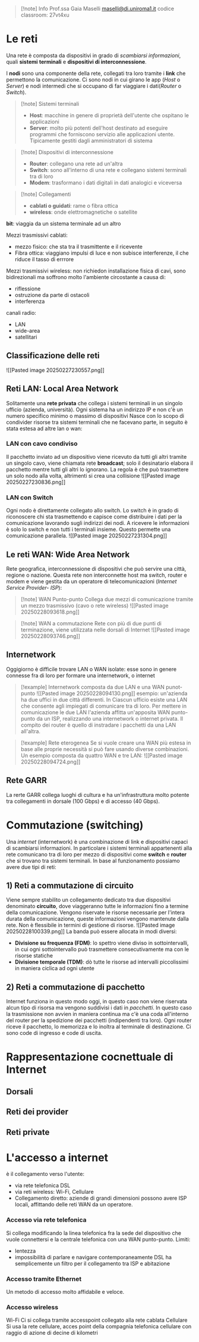 >[!note] Info
>Prof.ssa Gaia Maselli
>maselli@di.uniroma1.it
>codice classroom: 27vt4xu
# Le reti
Una rete è composta da dispositivi in grado di *scambiarsi informazioni*, quali **sistemi** **terminali** e **dispositivi di interconnessione**. 

I **nodi** sono una componente della rete, collegati tra loro tramite i **link** che permettono la comunicazione. Ci sono nodi in cui girano le app (*Host* o *Server*) e nodi intermedi  che si occupano di far viaggiare i dati(*Router* o *Switch*).

>[!note] Sistemi terminali
>- **Host**: macchine in genere di proprietà dell'utente che ospitano le applicazioni
>- **Server**: molto più potenti dell'host destinato ad eseguire programmi che forniscono servizio alle applicazioni utente. Tipicamente gestiti dagli amministratori di sistema

>[!note] Dispositivi di interconnessione
>- **Router**: collegano una rete ad un'altra
> - **Switch**: sono all'interno di una rete e collegano sistemi terminali tra di loro
>- **Modem**: trasformano i dati digitali in dati analogici e viceversa

>[!note] Collegamenti
>- **cablati o guidati**: rame o fibra ottica
>- **wireless**: onde elettromagnetiche o satellite

**bit**: viaggia da un sistema terminale ad un altro

Mezzi trasmissivi cablati:
- mezzo fisico: che sta tra il trasmittente e il ricevente
- Fibra ottica: viaggiano impulsi di luce e non subisce interferenze, il che riduce il tasso di errrore

Mezzi trasmissivi wireless:
non richiedon installazione fisica di cavi, sono bidirezionali ma soffrono molto l'ambiente circostante a causa di:
- riflessione
- ostruzione da parte di ostacoli
- interferenza

canali radio:
- LAN
- wide-area
- satellitari

## Classificazione delle reti
![[Pasted image 20250227230557.png]]

## Reti LAN: Local Area Network
Solitamente una **rete privata** che collega i sistemi terminali in un singolo ufficio (azienda, università). Ogni sistema ha un indirizzo IP e non c'è un numero specifico minimo o massimo di dispositivi
Nasce con lo scopo di condivider risorse tra sistemi terminali che ne facevano parte, in seguito è stata estesa ad altre lan o wan:

### LAN con cavo condiviso
Il pacchetto inviato ad un dispositivo viene ricevuto da tutti gli altri tramite un singolo cavo, viene chiamata rete **broadcast**; solo il desinatario elabora il pacchetto mentre tutti gli altri lo ignorano. La regola è che può trasmettere un solo nodo alla volta, altrimenti si crea una collisione
![[Pasted image 20250227230836.png]]

### LAN con Switch
Ogni nodo è direttamente collegato allo switch. Lo switch è in grado di riconoscere chi sta trasmettendo e capisce come distribuire i dati per la comunicazione lavorando sugli indirizzi dei nodi. A ricevere le informazioni è solo lo switch e non tutti i terminali insieme. Questo permette una comunicazione parallela.
![[Pasted image 20250227231304.png]]

## Le reti WAN: Wide Area Network
Rete geografica, interconnessione di dispositivi che può servire una città, regione o nazione. Questa rete non interconnette host ma switch, router e modem e viene gestita da un operatore di telecomunicazioni (*Internet Service Provider- ISP*):
 >[!note]  WAN Punto-punto
> Collega due mezzi di comunicazione tramite un mezzo trasmissivo (cavo o rete wireless)
> ![[Pasted image 20250228093618.png]]

>[!note] WAN a commutazione
>Rete con più di due punti di terminazione, viene utilizzata nelle dorsali di Internet
>![[Pasted image 20250228093746.png]]
## Internetwork 
Oggigiorno è difficile trovare LAN o WAN isolate: esse sono in genere connesse fra di loro per formare una internetwork, o internet
>[!example] Internetwork composta da due LAN e una WAN punot-punto
>![[Pasted image 20250228094130.png]]
>esempio: un'azienda ha due uffici in due città differenti. In Ciascun ufficio esiste una LAN che consente agli impiegati di comunicare tra di loro. Per mettere in comunicazione le due LAN l'azienda affitta un'apposita WAN punto-punto da un ISP, realizzando una internetwork o internet privata. Il compito dei router è quello di instradare i pacchetti da una LAN all'altra.

>[!example] Rete eterogenea
>Se si vuole creare una WAN più estesa in base alle proprie necessità si può fare usando diverse combinazioni. Un esempio composta da quattro WAN e tre LAN:
>![[Pasted image 20250228094724.png]]
## Rete GARR 
La rerte GARR collega luoghi di cultura e ha un'infrastruttura molto potente tra collegamenti in dorsale (100 Gbps) e di accesso (40 Gbps). 
# Commutazione (switching)
Una *internet* (internetwork) è una combinazione di link e dispositivi capaci di scambiarsi informazioni. In particolare i sistemi terminali appartenenti alla rete comunicano tra di loro per mezzo di dispositivi come **switch** e **router** che si trovano tra sistemi terminali.
In base al funzionamento possiamo avere due tipi di reti:
## 1) Reti a commutazione di circuito
Viene sempre stabilito un collegamento dedicato tra due dispositivi denominato **circuito**, dove viaggeranno tutte le informazioni fino a termine della comunicazione. Vengono riservate le risorse necessarie per l'intera durata della comunicazione, queste informazioni vengono mantenute dalla rete. Non è flessibile in termini di gestione di risorse.
![[Pasted image 20250228100339.png]]
La banda può essere allocata in modi diversi:
- **Divisione su frequenza (FDM)**: lo spettro viene diviso in sottointervalli, in cui ogni sottointervallo può trasmettere consecutivamente ma con le risorse statiche
- **Divisione temporale (TDM)**: dò tutte le risorse ad intervalli piccolissimi in maniera ciclica ad ogni utente

## 2) Reti a commutazione di pacchetto
Internet funziona in questo modo oggi, in questo caso non viene riservata alcun tipo di risorsa ma vengono suddivisi i dati in *pacchetti*. In questo caso la trasmissione non avvien in maniera continua ma c'è una coda all'interno del router per la spedizione dei pacchetti (indipendenti tra loro). Ogni router riceve il pacchetto, lo memorizza e lo inoltra al terminale di destinazione. Ci sono code di ingresso e code di uscita.

# Rappresentazione cocnettuale di Internet

## Dorsali
## Reti dei provider
## Reti private
# L'accesso a internet
è il collegamento verso l'utente:
- via rete telefonica DSL
- via reti wireless: Wi-Fi, Cellulare
- Collegamento diretto: aziende di grandi dimensioni possono avere ISP locali, affittando delle reti WAN da un operatore.

### Accesso via rete telefonica
Si collega modificando la linea telefonica fra la sede del dispositivo che vuole connettersi e la centrale telefonica con una WAN punto-punto.
Limiti:
- lentezza
- impossibilità di parlare e navigare contemporaneamente
DSL ha semplicemente un filtro per il collegamento tra ISP e abitazione

### Accesso tramite Ethernet
Un metodo di accesso molto affidabile e veloce.
### Accesso wireless
Wi-Fi
 Ci si collega tramite accesspoint collegato alla rete cablata
 Cellulare
 Si usa la rete cellulare, acces point della compagnia telefonica cellulare con raggio di azione di decine di kilometri

